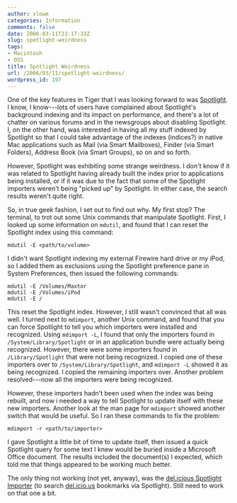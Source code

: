 ```yaml
---
author: slowe
categories: Information
comments: false
date: 2006-03-11T23:17:33Z
slug: spotlight-weirdness
tags:
- Macintosh
- OSS
title: Spotlight Weirdness
url: /2006/03/11/spotlight-weirdness/
wordpress_id: 197
---
```


One of the key features in Tiger that I was looking forward to was [Spotlight](http://www.apple.com/macosx/features/spotlight/). I know, I know---lots of users have complained about Spotlight's background indexing and its impact on performance, and there's a lot of chatter on various forums and in the newsgroups about disabling Spotlight. I, on the other hand, was interested in having all my stuff indexed by Spotlight so that I could take advantage of the indexes (indices?) in native Mac applications such as Mail (via Smart Mailboxes), Finder (via Smart Folders), Address Book (via Smart Groups), so on and so forth.

However, Spotlight was exhibiting some strange weirdness. I don't know if it was related to Spotlight having already built the index prior to applications being installed, or if it was due to the fact that some of the Spotlight importers weren't being "picked up" by Spotlight. In either case, the search results weren't quite right.

So, in true geek fashion, I set out to find out why. My first stop? The terminal, to trot out some Unix commands that manipulate Spotlight. First, I looked up some information on `mdutil`, and found that I can reset the Spotlight index using this command:

    mdutil -E <path/to/volume>

I didn't want Spotlight indexing my external Firewire hard drive or my iPod, so I added them as exclusions using the Spotlight preference pane in System Preferences, then issued the following commands:

    mdutil -E /Volumes/Maxtor
    mdutil -E /Volumes/iPod
    mdutil -E /

This reset the Spotlight index. However, I still wasn't convinced that all was well. I turned next to `mdimport`, another Unix command, and found that you can force Spotlight to tell you which importers were installed and recognized. Using `mdimport -L`, I found that only the importers found in `/System/Library/Spotlight` or in an application bundle were actually being recognized. However, there were some importers found in `/Library/Spotlight` that were not being recognized. I copied one of these importers over to `/System/Library/Spotlight`, and `mdimport -L` showed it as being recognized. I copied the remaining importers over. Another problem resolved---now all the importers were being recognized.

However, these importers hadn't been used when the index was being rebuilt, and now i needed a way to tell Spotlight to update itself with these new importers. Another look at the man page for `mdimport` showed another switch that would be useful. So I ran these commands to fix the problem:

    mdimport -r <path/to/importer>

I gave Spotlight a little bit of time to update itself, then issued a quick Spotlight query for some text I knew would be buried inside a Microsoft Office document. The results included the document(s) I expected, which told me that things appeared to be working much better.

The only thing not working (not yet, anyway), was the [del.icious Spotlight Importer](http://ianhenderson.org/delimport.html) (to search [del.icio.us](http://del.icio.us/) bookmarks via Spotlight). Still need to work on that one a bit.
